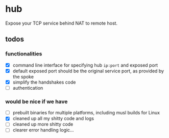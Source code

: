 # hub

Expose your TCP service behind NAT to remote host.

## todos

### functionalities

- [x] command line interface for specifying hub `ip:port` and exposed port
- [x] default exposed port should be the original service port, as provided by the spoke
- [x] simplify the handshakes code
- [ ] authentication

### would be nice if we have

- [ ] prebuilt binaries for multiple platforms, including musl builds for Linux
- [x] cleaned up all my shitty code and logs
- [ ] cleaned up more shitty code
- [ ] clearer error handling logic...
